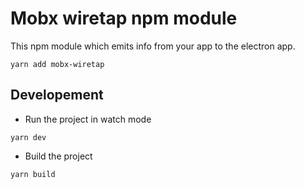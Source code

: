 # Mobx wiretap npm module

This npm module which emits info from your app to the electron app.

```
yarn add mobx-wiretap
```

## Developement
- Run the project in watch mode
```
yarn dev
```

- Build the project
```
yarn build
```
